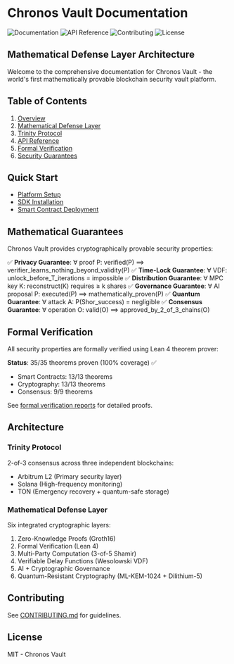 # Chronos Vault Documentation


![Documentation](https://img.shields.io/badge/docs-complete-success)
![API Reference](https://img.shields.io/badge/API-documented-blue)
![Contributing](https://img.shields.io/badge/contributions-welcome-brightgreen)
![License](https://img.shields.io/badge/license-MIT-blue)

## Mathematical Defense Layer Architecture

Welcome to the comprehensive documentation for Chronos Vault - the world's first mathematically provable blockchain security vault platform.

## Table of Contents

1. [Overview](./docs/overview.md)
2. [Mathematical Defense Layer](./docs/mdl-architecture.md)
3. [Trinity Protocol](./docs/trinity-protocol.md)
4. [API Reference](./docs/api-reference.md)
5. [Formal Verification](./formal-verification/README.md)
6. [Security Guarantees](./docs/security-guarantees.md)

## Quick Start

- [Platform Setup](./docs/getting-started.md)
- [SDK Installation](./docs/sdk-installation.md)
- [Smart Contract Deployment](./docs/contract-deployment.md)

## Mathematical Guarantees

Chronos Vault provides cryptographically provable security properties:

✅ **Privacy Guarantee**: ∀ proof P: verified(P) ⟹ verifier_learns_nothing_beyond_validity(P)
✅ **Time-Lock Guarantee**: ∀ VDF: unlock_before_T_iterations = impossible
✅ **Distribution Guarantee**: ∀ MPC key K: reconstruct(K) requires ≥ k shares
✅ **Governance Guarantee**: ∀ AI proposal P: executed(P) ⟹ mathematically_proven(P)
✅ **Quantum Guarantee**: ∀ attack A: P(Shor_success) = negligible
✅ **Consensus Guarantee**: ∀ operation O: valid(O) ⟹ approved_by_2_of_3_chains(O)

## Formal Verification

All security properties are formally verified using Lean 4 theorem prover:

**Status**: 35/35 theorems proven (100% coverage) ✅

- Smart Contracts: 13/13 theorems
- Cryptography: 13/13 theorems
- Consensus: 9/9 theorems

See [formal verification reports](./formal-verification/) for detailed proofs.

## Architecture

### Trinity Protocol
2-of-3 consensus across three independent blockchains:
- Arbitrum L2 (Primary security layer)
- Solana (High-frequency monitoring)
- TON (Emergency recovery + quantum-safe storage)

### Mathematical Defense Layer
Six integrated cryptographic layers:
1. Zero-Knowledge Proofs (Groth16)
2. Formal Verification (Lean 4)
3. Multi-Party Computation (3-of-5 Shamir)
4. Verifiable Delay Functions (Wesolowski VDF)
5. AI + Cryptographic Governance
6. Quantum-Resistant Cryptography (ML-KEM-1024 + Dilithium-5)

## Contributing

See [CONTRIBUTING.md](./CONTRIBUTING.md) for guidelines.

## License

MIT - Chronos Vault
